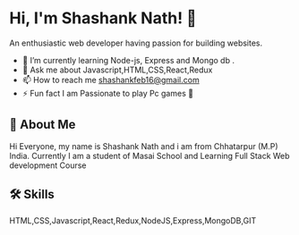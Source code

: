 # Hi, I'm Shashank Nath! 👋



An enthusiastic web developer having passion for building websites.


- 🌱 I’m currently learning Node-js, Express and Mongo db .
- 💬 Ask me about Javascript,HTML,CSS,React,Redux
- 📫 How to reach me shashankfeb16@gmail.com
- ⚡ Fun fact I am Passionate to play Pc games 🚶


## 🚀 About Me
Hi Everyone, my name is Shashank Nath and i am from Chhatarpur (M.P) India.
Currently I am a student of Masai School and Learning Full Stack Web development Course


## 🛠 Skills
HTML,CSS,Javascript,React,Redux,NodeJS,Express,MongoDB,GIT
